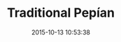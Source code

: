 ---
layout: post
title:  "Traditional Pepían"
date:   2015-10-13 10:53:38
country: "Guatemala"
categories: jekyll update
image: ./images/potatoes.jpg
type: recipe
---